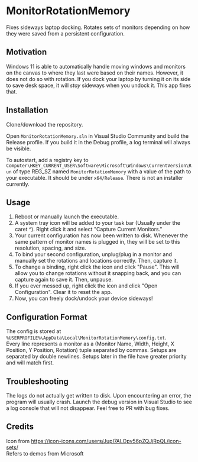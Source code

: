 # MonitorRotationMemory
Fixes sideways laptop docking. 
Rotates sets of monitors depending on how they were saved from a persistent configuration.

## Motivation
Windows 11 is able to automatically handle moving windows and monitors on the canvas to where they last were based on their names. However, it does not do so with rotation.
If you dock your laptop by turning it on its side to save desk space, it will _stay_ sideways when you undock it. This app fixes that.

## Installation
Clone/download the repository.

Open `MonitorRotationMemory.sln` in Visual Studio Community and build the Release profile. If you build it in the Debug profile, a log terminal will always be visible.

To autostart, add a registry key to `Computer\HKEY_CURRENT_USER\Software\Microsoft\Windows\CurrentVersion\Run` of type REG_SZ named `MonitorRotationMemory` with a value of the path to your executable.
It should be under `x64/Release`. There is not an installer currently.

## Usage
1. Reboot or manually launch the executable. 
2. A system tray icon will be added to your task bar (Usually under the caret ^). Right click it and select "Capture Current Monitors."
3. Your current configuration has now been written to disk. Whenever the same pattern of monitor names is plugged in, they will be set to this resolution, spacing, and size.
4. To bind your second configuration, unplug/plug in a monitor and manually set the rotations and locations correctly. Then, capture it.
5. To change a binding, right click the icon and click "Pause". This will allow you to change rotations without it snapping back, and you can capture again to save it. Then, unpause.
6. If you ever messed up, right click the icon and click "Open Configuration". Clear it to reset the app.
7. Now, you can freely dock/undock your device sideways!

## Configuration Format
The config is stored at `%USERPROFILE%\AppData\Local\MonitorRotationMemory\config.txt`.  
Every line represents a monitor as a (Monitor Name, Width, Height, X Position, Y Position, Rotation) tuple separated by commas. Setups are separated by double newlines.
Setups later in the file have greater priority and will match first.

## Troubleshooting
The logs do not actually get written to disk. Upon encountering an error, the program will usually crash. 
Launch the debug version in Visual Studio to see a log console that will not disappear. Feel free to PR with bug fixes.

## Credits
Icon from https://icon-icons.com/users/JupI7ALOpv56pZQJjRpQL/icon-sets/  
Refers to demos from Microsoft